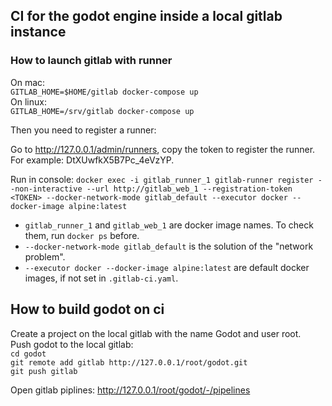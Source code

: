 ## CI for the godot engine inside a local gitlab instance

### How to launch gitlab with runner

On mac:  
`GITLAB_HOME=$HOME/gitlab docker-compose up`  
On linux:  
`GITLAB_HOME=/srv/gitlab docker-compose up`

Then you need to register a runner:  

Go to http://127.0.0.1/admin/runners, copy the token to register the runner. For example: DtXUwfkX5B7Pc_4eVzYP.

Run in console:
`docker exec -i gitlab_runner_1 gitlab-runner register --non-interactive --url http://gitlab_web_1 --registration-token <TOKEN> --docker-network-mode gitlab_default --executor docker --docker-image alpine:latest`

* `gitlab_runner_1` and `gitlab_web_1` are docker image names. To check them, run `docker ps` before.
* `--docker-network-mode gitlab_default` is the solution of the "network problem".
* `--executor docker --docker-image alpine:latest` are default docker images, if not set in `.gitlab-ci.yaml`.

## How to build godot on ci

Create a project on the local gitlab with the name Godot and user root.  
Push godot to the local gitlab:  
`cd godot`  
`git remote add gitlab http://127.0.0.1/root/godot.git`  
`git push gitlab`  

Open gitlab piplines: http://127.0.0.1/root/godot/-/pipelines







